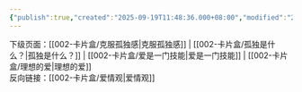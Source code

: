 ```yaml
---
{"publish":true,"created":"2025-09-19T11:48:36.000+08:00","modified":"2025-09-19T11:48:36.000+08:00","cssclasses":""}
---
```



下级页面：[[002-卡片盒/克服孤独感\|克服孤独感]] | [[002-卡片盒/孤独是什么？\|孤独是什么？]] | [[002-卡片盒/爱是一门技能\|爱是一门技能]] | [[002-卡片盒/理想的爱\|理想的爱]]  
反向链接：[[002-卡片盒/爱情观\|爱情观]]


